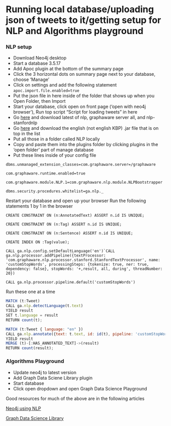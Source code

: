 # Running local database/uploading json of tweets to it/getting setup for NLP and Algorithms playground

### NLP setup
- Download Neo4j desktop 
- Start a database 3.5.17
- Add Apoc plugin at the bottom of the summary page
- Click the 3 horizontal dots on summary page next to your database, choose ‘Manage’
- Click on settings and add the following statement
    `apoc.import.file.enabled=true`
- Put the json file in here inside of the folder that shows up when you Open Folder, then Import
- Start your database, click open on front page (‘open with neo4j browser’), Run top script “Script for loading tweets” in here
- Go [here](https://products.graphaware.com/) and download latest of nlp, graphaware server all, and nlp-stanfordnlp
- Go [here](https://stanfordnlp.github.io/CoreNLP/#download) and download the english (not english KBP) .jar file that is on top in the list
- Put all those in a folder called NLP locally
- Copy and paste them into the plugins folder by clicking plugins in the ‘open folder’ part of manage database
- Put these lines inside of your config file
```
dbms.unmanaged_extension_classes=com.graphaware.server=/graphaware
```
```
com.graphaware.runtime.enabled=true
```
```
com.graphaware.module.NLP.1=com.graphaware.nlp.module.NLPBootstrapper
```
```
dbms.security.procedures.whitelist=ga.nlp._
```
Restart your database and open up your browser Run the following statements 1 by 1 in the browser

```
CREATE CONSTRAINT ON (n:AnnotatedText) ASSERT n.id IS UNIQUE;
```
```
CREATE CONSTRAINT ON (n:Tag) ASSERT n.id IS UNIQUE;
```
```
CREATE CONSTRAINT ON (n:Sentence) ASSERT n.id IS UNIQUE;
```
```
CREATE INDEX ON :Tag(value);
```
```
CALL ga.nlp.config.setDefaultLanguage('en')`CALL ga.nlp.processor.addPipeline({textProcessor: 'com.graphaware.nlp.processor.stanford.StanfordTextProcessor', name: 'customStopWords', processingSteps: {tokenize: true, ner: true, dependency: false}, stopWords: '+,result, all, during', threadNumber: 20})
```
```
CALL ga.nlp.processor.pipeline.default('customStopWords')
```

Run these one at a time
```javascript
MATCH (t:Tweet)
CALL ga.nlp.detectLanguage(t.text)
YIELD result
SET t.language = result
RETURN count(t);
```

```javascript
MATCH (t:Tweet { language: "en" })
CALL ga.nlp.annotate({text: t.text, id: id(t), pipeline: 'customStopWords'})
YIELD result
MERGE (t)-[:HAS_ANNOTATED_TEXT]->(result)
RETURN count(result);
```

### Algorithms Playground
- Update neo4j to latest version
- Add Graph Data Sciene Library plugin
- Start database
- Click open dropdown and open Graph Data Science Playground



Good resources for much of the above are in the following articles

[Neo4j using NLP](https://medium.com/neo4j/using-nlp-in-neo4j-ac40bc92196f)

[Graph Data Science Library](https://medium.com/neo4j/the-graph-algorithms-playground-and-graph-data-science-library-69575a0fb329)

